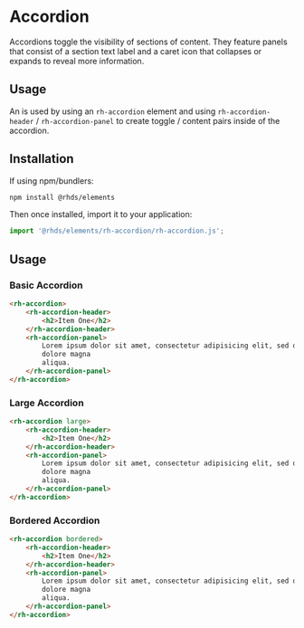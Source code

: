 # Accordion
Accordions toggle the visibility of sections of content. They feature panels that consist of a section text label and a caret icon that collapses or expands to reveal more information.

## Usage
An is used by using an `rh-accordion` element and using `rh-accordion-header` / `rh-accordion-panel` to create toggle / content pairs inside of the accordion.  

##  Installation

If using npm/bundlers:
```bash
npm install @rhds/elements
```

Then once installed, import it to your application:

```js
import '@rhds/elements/rh-accordion/rh-accordion.js';
```
## Usage


### Basic Accordion 
```html
<rh-accordion>
    <rh-accordion-header>
        <h2>Item One</h2>
    </rh-accordion-header>
    <rh-accordion-panel>
        Lorem ipsum dolor sit amet, consectetur adipisicing elit, sed do eiusmod tempor incididunt ut labore et
        dolore magna
        aliqua.
    </rh-accordion-panel>
</rh-accordion>
```

### Large Accordion 
```html
<rh-accordion large>
    <rh-accordion-header>
        <h2>Item One</h2>
    </rh-accordion-header>
    <rh-accordion-panel>
        Lorem ipsum dolor sit amet, consectetur adipisicing elit, sed do eiusmod tempor incididunt ut labore et
        dolore magna
        aliqua.
    </rh-accordion-panel>
</rh-accordion>
```

### Bordered Accordion 
```html
<rh-accordion bordered>
    <rh-accordion-header>
        <h2>Item One</h2>
    </rh-accordion-header>
    <rh-accordion-panel>
        Lorem ipsum dolor sit amet, consectetur adipisicing elit, sed do eiusmod tempor incididunt ut labore et
        dolore magna
        aliqua.
    </rh-accordion-panel>
</rh-accordion>
```